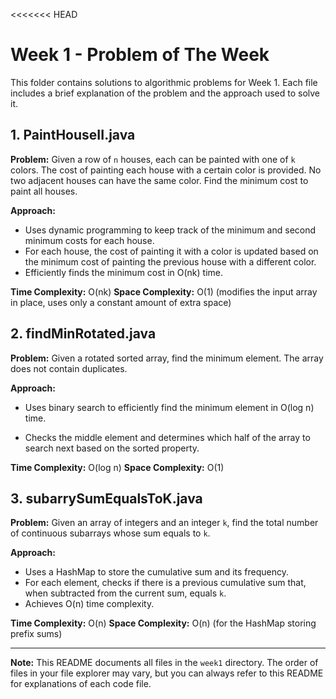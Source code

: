 <<<<<<< HEAD
# Week 1 - Problem of The Week

This folder contains solutions to algorithmic problems for Week 1. Each file includes a brief explanation of the problem and the approach used to solve it.

## 1. PaintHouseII.java
**Problem:**
Given a row of `n` houses, each can be painted with one of `k` colors. The cost of painting each house with a certain color is provided. No two adjacent houses can have the same color. Find the minimum cost to paint all houses.

**Approach:**
- Uses dynamic programming to keep track of the minimum and second minimum costs for each house.
- For each house, the cost of painting it with a color is updated based on the minimum cost of painting the previous house with a different color.
- Efficiently finds the minimum cost in O(nk) time.

**Time Complexity:** O(nk)
**Space Complexity:** O(1) (modifies the input array in place, uses only a constant amount of extra space)

## 2. findMinRotated.java
**Problem:**
Given a rotated sorted array, find the minimum element. The array does not contain duplicates.

**Approach:**
- Uses binary search to efficiently find the minimum element in O(log n) time.

- Checks the middle element and determines which half of the array to search next based on the sorted property.

**Time Complexity:** O(log n)
**Space Complexity:** O(1)

## 3. subarrySumEqualsToK.java
**Problem:**
Given an array of integers and an integer `k`, find the total number of continuous subarrays whose sum equals to `k`.

**Approach:**
- Uses a HashMap to store the cumulative sum and its frequency.
- For each element, checks if there is a previous cumulative sum that, when subtracted from the current sum, equals `k`.
- Achieves O(n) time complexity.

**Time Complexity:** O(n)
**Space Complexity:** O(n) (for the HashMap storing prefix sums)

---

**Note:** This README documents all files in the `week1` directory. The order of files in your file explorer may vary, but you can always refer to this README for explanations of each code file.